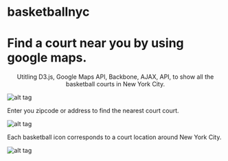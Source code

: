 basketballnyc
=============

<h1>Find a court near you by using google maps.</h1>
<center> Utitling D3.js, Google Maps API, Backbone, AJAX, API, to show all the basketball courts in New York City.</center>

![alt tag](http://i.imgur.com/8M1nrmd.png)

Enter you zipcode or address to find the nearest court court.

![alt tag](http://i.imgur.com/IPHyEem.png)

 Each basketball icon corresponds to a court location around New York City.

![alt tag](http://i.imgur.com/i3s8zI9.png)


